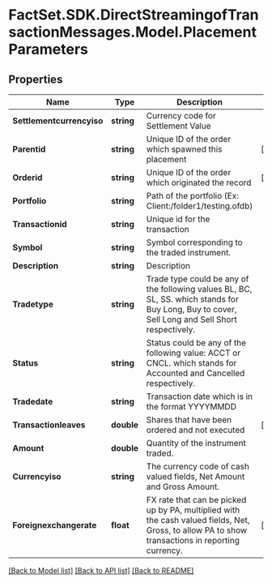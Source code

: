 # FactSet.SDK.DirectStreamingofTransactionMessages.Model.PlacementParameters

## Properties

Name | Type | Description | Notes
------------ | ------------- | ------------- | -------------
**Settlementcurrencyiso** | **string** | Currency code for Settlement Value | 
**Parentid** | **string** | Unique ID of the order which spawned this placement | [optional] 
**Orderid** | **string** | Unique ID of the order which originated the record | [optional] 
**Portfolio** | **string** | Path of the portfolio (Ex: Client:/folder1/testing.ofdb) | 
**Transactionid** | **string** | Unique id for the transaction | 
**Symbol** | **string** | Symbol corresponding to the traded instrument. | 
**Description** | **string** | Description | 
**Tradetype** | **string** | Trade type could be any of the following values BL, BC, SL, SS.  which stands for Buy Long, Buy to cover, Sell Long and Sell Short respectively. | 
**Status** | **string** | Status could be any of the following value: ACCT or CNCL.  which stands for Accounted and Cancelled respectively. | 
**Tradedate** | **string** | Transaction date which is in the format YYYYMMDD | 
**Transactionleaves** | **double** | Shares that have been ordered and not executed | [optional] 
**Amount** | **double** | Quantity of the instrument traded. | 
**Currencyiso** | **string** | The currency code of cash valued fields, Net Amount and Gross Amount. | 
**Foreignexchangerate** | **float** | FX rate that can be picked up by PA, multiplied with the cash valued fields, Net, Gross, to allow PA to show transactions in reporting currency. | [optional] 

[[Back to Model list]](../README.md#documentation-for-models) [[Back to API list]](../README.md#documentation-for-api-endpoints) [[Back to README]](../README.md)

